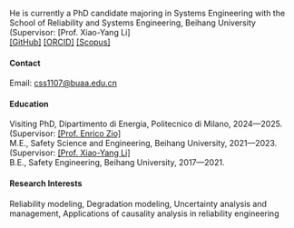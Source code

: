 
He is currently a PhD candidate majoring in Systems Engineering with the School of Reliability and Systems Engineering, Beihang University (Supervisor: [Prof. Xiao-Yang Li]\
[[GitHub]](https://github.com/dirge1) [[ORCID]](https://orcid.org/0000-0003-0590-7114) [[Scopus]](https://www.scopus.com/authid/detail.uri?authorId=57460197000) 

#### Contact

Email: css1107@buaa.edu.cn

#### Education
Visiting PhD, Dipartimento di Energia, Politecnico di Milano, 2024—2025. (Supervisor: [[Prof. Enrico Zio]](https://ecpkn.buaa.edu.cn/info/2127/5350.htm)\
M.E., Safety Science and Engineering, Beihang University, 2021—2023. (Supervisor: [[Prof. Xiao-Yang Li]](https://news.buaa.edu.cn/info/1005/64800.htm)\
B.E., Safety Engineering, Beihang University, 2017—2021.

#### Research Interests
Reliability modeling, Degradation modeling, Uncertainty analysis and management, Applications of causality analysis in reliability engineering

